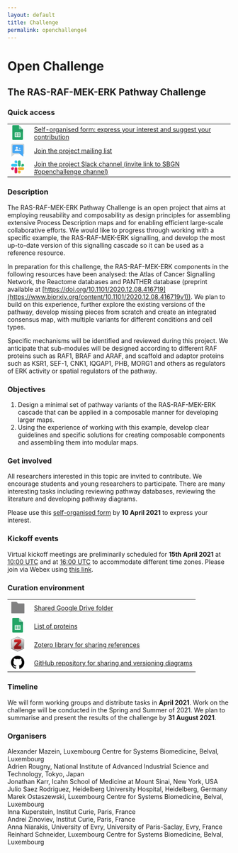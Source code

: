 ```yaml
---
layout: default
title: Challenge
permalink: openchallenge4
---
```


# Open Challenge
## The RAS-RAF-MEK-ERK Pathway Challenge

### Quick access

<table>
    <tr>
        <td style="width:32px; text-align:center;">
            <a href="https://docs.google.com/spreadsheets/d/1cGkK4YyGWYiBE11L8dzvKeHLmmyy_LD8XOS_SYYT0VE/edit#gid=0" target="_blank">
            <img src="images/icons/google-sheets.png" width="24"/></a></td>
        <td style="text-align:left; vertical-align:center; padding-left:1em;">
            <a href="https://docs.google.com/spreadsheets/d/1cGkK4YyGWYiBE11L8dzvKeHLmmyy_LD8XOS_SYYT0VE/edit#gid=0" target="_blank">
            Self-organised form: express your interest and suggest your contribution</a></td>
    </tr>
    <tr>
        <td style="width:32px; text-align:center;">
            <a href="https://groups.google.com/g/openchallenge" target="_blank">
                <img src="images/icons/google-groups.png" width="29"/></a></td>
        <td style="text-align:left; vertical-align:center; padding-left:1em;">
            <a href="https://groups.google.com/g/openchallenge" target="_blank">
                Join the project mailing list</a></td>
    </tr>
    <tr>
        <td style="width:32px; text-align:center;">
            <a href="https://join.slack.com/t/sbgncommunity/shared_invite/zt-n5z6el36-oNcWB~xmYcvHdFUePFj_~A" target="_blank">
                <img src="images/icons/slack.jpg" width="30"/></a></td>
        <td style="text-align:left; vertical-align:center; padding-left:1em;">
            <a href="https://join.slack.com/t/sbgncommunity/shared_invite/zt-n5z6el36-oNcWB~xmYcvHdFUePFj_~A" target="_blank">
            Join the project Slack channel (invite link to SBGN #openchallenge channel)</a></td>
    </tr>
</table>

<!--[Description](#description)  
[Objectives](#objectives)  
[Get involved](#get-involved)    
[Kickoff events](#kickoff-events)  
[Quick access](#quick-access)  
[Timeline](#timeline)  
[Organisers](#organisers)  -->

### Description

The RAS-RAF-MEK-ERK Pathway Challenge is an open project that aims at employing reusability and composability as design principles for assembling extensive Process Description maps and for enabling efficient large-scale collaborative efforts. We would like to progress through working with a specific example, the RAS-RAF-MEK-ERK signalling, and develop the most up-to-date version of this signalling cascade so it can be used as a reference resource.  

In preparation for this challenge, the RAS-RAF-MEK-ERK components in the following resources have been analysed: the Atlas of Cancer Signalling Network, the Reactome databases and PANTHER database (preprint available at [https://doi.org/10.1101/2020.12.08.416719](https://www.biorxiv.org/content/10.1101/2020.12.08.416719v1)). We plan to build on this experience, further explore the existing versions of the pathway, develop missing pieces from scratch and create an integrated consensus map, with multiple variants for different conditions and cell types. 

Specific mechanisms will be identified and reviewed during this project. We anticipate that sub-modules will be designed according to different RAF proteins such as RAF1, BRAF and ARAF, and scaffold and adaptor proteins such as KSR1, SEF-1, CNK1, IQGAP1, PHB, MORG1 and others as regulators of ERK activity or spatial regulators of the pathway.

<!--### Motivation
Modularity and composability are desired features of network components that we believe would simplify the construction and composition of biochemical maps. Focusing on a specific example that is feasible to review, analyse and maintain, we would like to employ advanced design principles that could enable large collaborative efforts to build comprehensive biochemical maps.  
The RAS-RAF-MEK-ERK signalling cascade is part of many pathway maps, and when developing a new map it is not always clear whether the RAS-RAF-MEK-ERK cascade should be developed from scratch based on recent literature or it is possible to reuse available reconstructions of the cascade. For the already existing representations, it takes time and resources to find and extract relevant fragments from pathway databases, and it is often not clear which one is the best version to reuse.  -->

### Objectives 

1. Design a minimal set of pathway variants of the RAS-RAF-MEK-ERK cascade that can be applied in a composable manner for developing larger maps.   
1. Using the experience of working with this example, develop clear guidelines and specific solutions for creating composable components and assembling them into modular maps.  

### Get involved

All researchers interested in this topic are invited to contribute. We encourage students and young researchers to participate. There are many interesting tasks including reviewing pathway databases, reviewing the literature and developing pathway diagrams.  

<!--We would be grateful for help from experts on the topic of RAS-RAF-MEK-ERK signalling and experienced curators who are interested in working with students and young researchers to develop maps of this signalling cascade.  -->

Please use this [self-organised form](https://docs.google.com/spreadsheets/d/1cGkK4YyGWYiBE11L8dzvKeHLmmyy_LD8XOS_SYYT0VE/edit#gid=0) by **10 April 2021** to express your interest. <!--With questions and suggestions, please contact organisers at [openchallenge-coord@googlegroups.com](mailto:openchallenge-coord@googlegroups.com).-->

### Kickoff events

Virtual kickoff meetings are preliminarily scheduled for **15th April 2021** at [10:00 UTC](https://www.thetimezoneconverter.com/?t=10:00&tz=UTC&) and at [16:00 UTC](https://www.thetimezoneconverter.com/?t=16:00&tz=UTC&) to accommodate different time zones. Please join via Webex using [this link](https://unilu.webex.com/meet/alexander.mazein).


<!--### Quick access
#### Join the project
<table>
    <tr>
        <td style="width:32px; text-align:center;">
            <a href="https://docs.google.com/spreadsheets/d/1cGkK4YyGWYiBE11L8dzvKeHLmmyy_LD8XOS_SYYT0VE/edit#gid=0" target="_blank">
            <img src="images/icons/google-sheets.png" width="24"/></a></td>
        <td style="text-align:left; vertical-align:center; padding-left:1em;">Self-organised form</td>
    </tr>
    <tr>
        <td style="width:32px; text-align:center;">
            <a href="https://groups.google.com/g/openchallenge" target="_blank">
                <img src="images/icons/google-groups.png" width="29"/></a></td>
        <td style="text-align:left; vertical-align:center; padding-left:1em;">Join the project mailing list</td>
    </tr>
    <tr>
        <td style="width:32px; text-align:center;">
            <a href="https://join.slack.com/t/sbgncommunity/shared_invite/zt-n5z6el36-oNcWB~xmYcvHdFUePFj_~A" target="_blank">
                <img src="images/icons/slack.jpg" width="30"/></a></td>
        <td style="text-align:left; vertical-align:center; padding-left:1em;">Join the project Slack channel</td>
    </tr>
</table>
#### Curation environment
<table>
    <tr>
        <td style="width:32px; text-align:center;">
            <a href="https://drive.google.com/drive/folders/1Ctlk4ziE-TFBnRwo8ioIDgKOtV2AkRWl" target="_blank">
                <img src="images/icons/google-folder.jpg" width="31"/></a></td>
        <td style="text-align:left; vertical-align:center; padding-left:1em;">Shared Google Drive folder</td>
    </tr>
    <tr>
        <td style="width:32px; text-align:center;">
            <a href="https://docs.google.com/spreadsheets/d/1sBZdoSy02fcXPQa4cWWN0qp7RvlCMrsSYmOAjZOWG3E/edit#gid=0" target="_blank">
                <img src="images/icons/google-sheets.png" width="24"/></a></td>
        <td style="text-align:left; vertical-align:center; padding-left:1em;">List of proteins with HGNC gene names and UniProt IDs</td>
    </tr>
    <tr>
        <td style="width:32px; text-align:center;">
            <a href="https://docs.google.com/document/d/1a-7s5nzkNtJZZ0tmbdZuT5JAMGz9d-Ognbx9_lDqMOU/edit" target="_blank">
                <img src="images/icons/google-docs.svg" width="24"/></a></td>
        <td style="text-align:left; vertical-align:center; padding-left:1em;">Curation guidelines</td>
    </tr>
    <tr>
        <td style="width:32px; text-align:center;">
            <a href="https://www.zotero.org/groups/2854069/open_challenge" target="_blank">
                <img src="images/icons/zotero.jpg" width="32"/></a></td>
        <td style="text-align:left; vertical-align:center; padding-left:1em;">Zotero library for sharing references</td>
    </tr>
    <tr>
        <td style="width:32px; text-align:center;">
            <a href="https://github.com/sbgn/openchallenge" target="_blank">
                <img src="images/icons/github.png" width="30"/></a></td>
        <td style="text-align:left; vertical-align:center; padding-left:1em;">GitHub repository for sharing and versioning diagrams</td>
    </tr>
</table>-->

### Curation environment

<table>
    <tr>
        <td style="width:32px; text-align:center;">
            <a href="https://drive.google.com/drive/folders/1Ctlk4ziE-TFBnRwo8ioIDgKOtV2AkRWl" target="_blank">
                <img src="images/icons/google-folder.jpg" width="31"/></a></td>
        <td style="text-align:left; vertical-align:center; padding-left:1em;">
            <a href="https://drive.google.com/drive/folders/1Ctlk4ziE-TFBnRwo8ioIDgKOtV2AkRWl" target="_blank">
                Shared Google Drive folder</a></td>
    </tr>
    <tr>
        <td style="width:32px; text-align:center;">
            <a href="https://docs.google.com/spreadsheets/d/1sBZdoSy02fcXPQa4cWWN0qp7RvlCMrsSYmOAjZOWG3E/edit#gid=0" target="_blank">
                <img src="images/icons/google-sheets.png" width="24"/></a></td>
        <td style="text-align:left; vertical-align:center; padding-left:1em;">
            <a href="https://docs.google.com/spreadsheets/d/1sBZdoSy02fcXPQa4cWWN0qp7RvlCMrsSYmOAjZOWG3E/edit#gid=0" target="_blank">
                List of proteins</a></td>
    </tr>
    <!--<tr>
        <td style="width:32px; text-align:center;">
            <a href="https://docs.google.com/document/d/1a-7s5nzkNtJZZ0tmbdZuT5JAMGz9d-Ognbx9_lDqMOU/edit" target="_blank">
                <img src="images/icons/google-docs.svg" width="24"/></a></td>
        <td style="text-align:left; vertical-align:center; padding-left:1em;">
            <a href="https://docs.google.com/document/d/1a-7s5nzkNtJZZ0tmbdZuT5JAMGz9d-Ognbx9_lDqMOU/edit" target="_blank">
                Curation guidelines</a></td>
    </tr>-->
    <!--<tr>
        <td style="width:32px; text-align:center;">
            <a href="https://docs.google.com/document/d/1w6VryVEz47jAawvBsauM9T_zrYuvIgJX_M5nI4V0uCw/edit" target="_blank">
                <img src="images/icons/google-docs.svg" width="24"/></a></td>
        <td style="text-align:left; vertical-align:center; padding-left:1em;">
            <a href="https://docs.google.com/document/d/1w6VryVEz47jAawvBsauM9T_zrYuvIgJX_M5nI4V0uCw/edit" target="_blank">
                Definitions</a></td>
    </tr>-->
    <tr>
        <td style="width:32px; text-align:center;">
            <a href="https://www.zotero.org/groups/2854069/open_challenge" target="_blank">
                <img src="images/icons/zotero.jpg" width="32"/></a></td>
        <td style="text-align:left; vertical-align:center; padding-left:1em;">
            <a href="https://www.zotero.org/groups/2854069/open_challenge" target="_blank">
                Zotero library for sharing references</a></td>
    </tr>
    <tr>
        <td style="width:32px; text-align:center;">
            <a href="https://github.com/sbgn/openchallenge" target="_blank">
                <img src="images/icons/github.png" width="30"/></a></td>
        <td style="text-align:left; vertical-align:center; padding-left:1em;">
            <a href="https://github.com/sbgn/openchallenge" target="_blank">
                GitHub repository for sharing and versioning diagrams</a></td>
    </tr>
</table>


### Timeline

We will form working groups and distribute tasks in **April 2021**. Work on the challenge will be conducted in the Spring and Summer of 2021. We plan to summarise and present the results of the challenge by **31 August 2021**.

### Organisers

Alexander Mazein, Luxembourg Centre for Systems Biomedicine, Belval, Luxembourg  
Adrien Rougny, National Institute of Advanced Industrial Science and Technology, Tokyo, Japan  
Jonathan Karr, Icahn School of Medicine at Mount Sinai, New York, USA  
Julio Saez Rodriguez, Heidelberg University Hospital, Heidelberg, Germany  
Marek Ostaszewski, Luxembourg Centre for Systems Biomedicine, Belval, Luxembourg  
Inna Kuperstein, Institut Curie, Paris, France  
Andrei Zinoviev, Institut Curie, Paris, France  
Anna Niarakis, University of Evry, University of Paris-Saclay, Evry, France  
Reinhard Schneider, Luxembourg Centre for Systems Biomedicine, Belval, Luxembourg  

<!--### How to join the challenge 
To participate, with questions and suggestions, please contact the organisers at [openchallenge@googlegroups.com](mailto:openchallenge@googlegroups.com) by **28 February 2021**.-->

